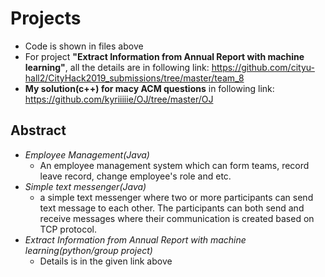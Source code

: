 # Projects

- Code is shown in files above
- For project **"Extract Information from Annual Report with machine learning"**, all the details are in following link: https://github.com/cityu-hall2/CityHack2019_submissions/tree/master/team_8
- **My solution(c++) for macy ACM questions** in following link: https://github.com/kyriiiiie/OJ/tree/master/OJ

## Abstract

- *Employee Management(Java)*
  - An employee management system which can form teams, record leave record, change employee's role and etc.
- *Simple text messenger(Java)*
  - a simple text messenger where two or more participants can send text message to each other. The participants can both send and receive messages where their communication is created based on TCP protocol.
- *Extract Information from Annual Report with machine learning(python/group project)*
  - Details is in the given link above
